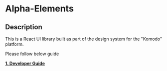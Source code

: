 # Alpha-Elements

## Description

This is a React UI library built as part of the design system for the "Komodo" platform.

Please follow below guide

[**1. Developer Guide**](DEVELOPER.md)
